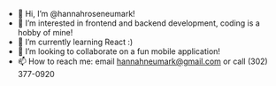 - 👋 Hi, I’m @hannahroseneumark!
- 👀 I’m interested in frontend and backend development, coding is a hobby of mine!
- 🌱 I’m currently learning React :)
- 💞️ I’m looking to collaborate on a fun mobile application!
- 📫 How to reach me: email hannahneumark@gmail.com or call (302) 377-0920

<!---
hannahroseneumark/hannahroseneumark is a ✨ special ✨ repository because its `README.md` (this file) appears on your GitHub profile.
You can click the Preview link to take a look at your changes.
--->
